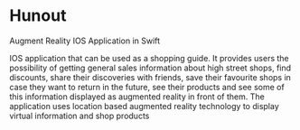 # Hunout
Augment Reality IOS Application in Swift

IOS application that can be used as a shopping guide. 
It provides users the possibility of getting general sales information about high street shops, find discounts, 
share their discoveries with friends, save their favourite shops in case they want to return in the future, 
see their products and see some of this information displayed as augmented reality in front of them.
The application uses location based augmented reality technology to display virtual information and shop products 
